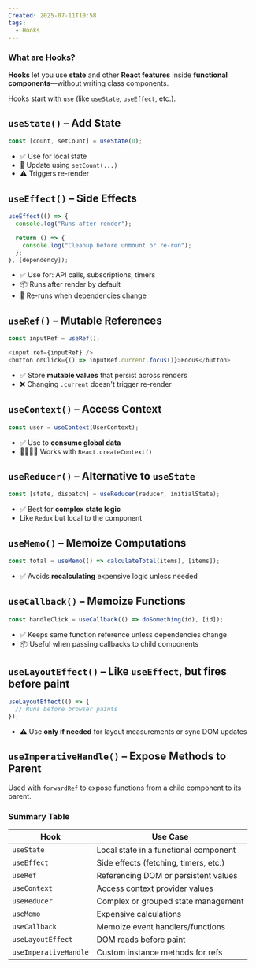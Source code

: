 ```yaml
---
Created: 2025-07-11T10:58
tags:
  - Hooks
---
```

### What are Hooks?

**Hooks** let you use **state** and other **React features** inside **functional components**—without writing class components.

Hooks start with `use` (like `useState`, `useEffect`, etc.).

  

## `useState()` – Add State

```JavaScript
const [count, setCount] = useState(0);
```

- ✅ Use for local state
- 🔁 Update using `setCount(...)`
- ⚠️ Triggers re-render

  

## `useEffect()` – Side Effects

```JavaScript
useEffect(() => {
  console.log("Runs after render");

  return () => {
    console.log("Cleanup before unmount or re-run");
  };
}, [dependency]);
```

- ✅ Use for: API calls, subscriptions, timers
- 📦 Runs after render by default
- 🔁 Re-runs when dependencies change

  

## `useRef()` – Mutable References

```JavaScript
const inputRef = useRef();

<input ref={inputRef} />
<button onClick={() => inputRef.current.focus()}>Focus</button>
```

- ✅ Store **mutable values** that persist across renders
- ❌ Changing `.current` doesn't trigger re-render

  

## `useContext()` – Access Context

```JavaScript
const user = useContext(UserContext);
```

- ✅ Use to **consume global data**
- 👨‍👩‍👧‍👦 Works with `React.createContext()`

  

## `useReducer()` – Alternative to `useState`

```JavaScript
const [state, dispatch] = useReducer(reducer, initialState);
```

- ✅ Best for **complex state logic**
- Like `Redux` but local to the component

  

## `useMemo()` – Memoize Computations

```JavaScript
const total = useMemo(() => calculateTotal(items), [items]);
```

- ✅ Avoids **recalculating** expensive logic unless needed

  

## `useCallback()` – Memoize Functions

```JavaScript
const handleClick = useCallback(() => doSomething(id), [id]);
```

- ✅ Keeps same function reference unless dependencies change
- 📦 Useful when passing callbacks to child components

  

## `useLayoutEffect()` – Like `useEffect`, but fires **before paint**

```JavaScript
useLayoutEffect(() => {
  // Runs before browser paints
});
```

- ⚠️ Use **only if needed** for layout measurements or sync DOM updates

  

## `useImperativeHandle()` – Expose Methods to Parent

Used with `forwardRef` to expose functions from a child component to its parent.

  

### Summary Table

|Hook|Use Case|
|---|---|
|`useState`|Local state in a functional component|
|`useEffect`|Side effects (fetching, timers, etc.)|
|`useRef`|Referencing DOM or persistent values|
|`useContext`|Access context provider values|
|`useReducer`|Complex or grouped state management|
|`useMemo`|Expensive calculations|
|`useCallback`|Memoize event handlers/functions|
|`useLayoutEffect`|DOM reads before paint|
|`useImperativeHandle`|Custom instance methods for refs|